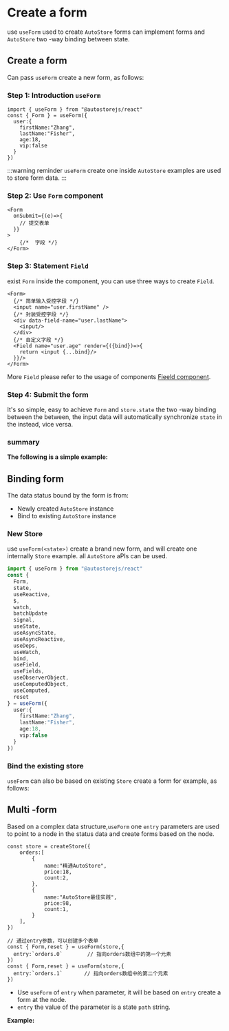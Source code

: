 
# Create a form
use `useForm` used to create `AutoStore` forms can implement forms and `AutoStore` two -way binding between state.

## Create a form

Can pass `useForm` create a new form, as follows:

### Step 1: Introduction `useForm` 

```tsx
import { useForm } from "@autostorejs/react" 
const { Form } = useForm({
  user:{
    firstName:"Zhang",
    lastName:"Fisher",
    age:18,
    vip:false 
  }  
}) 
```

:::warning reminder
 `useForm` create one inside `AutoStore` examples are used to store form data.
:::


### Step 2: Use `Form` component

```tsx
<Form  
  onSubmit={(e)=>{
    // 提交表单
  }}
>
    {/*  字段 */}
</Form>
```

### Step 3: Statement `Field` 

exist `Form` inside the component, you can use three ways to create `Field`.

```tsx
<Form>
  {/* 简单输入受控字段 */}
  <input name="user.firstName" />
  {/* 封装受控字段 */}
  <div data-field-name="user.lastName">
    <input/>
  </div>
  {/* 自定义字段 */}
  <Field name="user.age" render={({bind})=>{
    return <input {...bind}/>
  }}/>
</Form>
```

More `Field` please refer to the usage of components [Fieeld component](../../form/field/field-component.md).

### Step 4: Submit the form

It's so simple, easy to achieve `Form` and `store.state` the two -way binding between the between, the input data will automatically synchronize `state` in the instead, vice versa.

### summary

 **The following is a simple example:** 

<demo react ="form/form/base.tsx"/>


## Binding form

The data status bound by the form is from:

- Newly created `AutoStore` instance
- Bind to existing `AutoStore` instance

### New Store

use `useForm(<state>)` create a brand new form, and will create one internally `Store` example. all `AutoStore` aPIs can be used.

```ts
import { useForm } from "@autostorejs/react" 
const { 
  Form,
  state,
  useReactive,
  $,
  watch,
  batchUpdate
  signal,
  useState,    
  useAsyncState,     
  useAsyncReactive,
  useDeps,           
  useWatch,          
  bind,              
  useField,          
  useFields,         
  useObserverObject, 
  useComputedObject, 
  useComputed,       
  reset
} = useForm({
  user:{
    firstName:"Zhang",
    lastName:"Fisher",
    age:18,
    vip:false 
  }  
}) 
```

### Bind the existing store

 `useForm` can also be based on existing `Store` create a form for example, as follows:

<demo react ="form/form/fromStore.tsx"/>


## Multi -form

Based on a complex data structure,`useForm` one `entry` parameters are used to point to a node in the status data and create forms based on the node.

```tsx {17-28}
const store = createStore({
    orders:[
        {
            name:"精通AutoStore",
            price:18,
            count:2,
        },
        {
            name:"AutoStore最佳实践",
            price:98,
            count:1,
        }
    ],
}) 

// 通过entry参数，可以创建多个表单
const { Form,reset } = useForm(store,{
  entry:`orders.0`        // 指向orders数组中的第一个元素
})
const { Form,reset } = useForm(store,{
  entry:`orders.1`       // 指向orders数组中的第二个元素
})
```

- Use `useForm` of `entry` when parameter, it will be based on `entry` create a form at the node.
- `entry` the value of the parameter is a state `path` string.

 **Example:** 

<demo react ="form/form/multiForm.tsx"/>